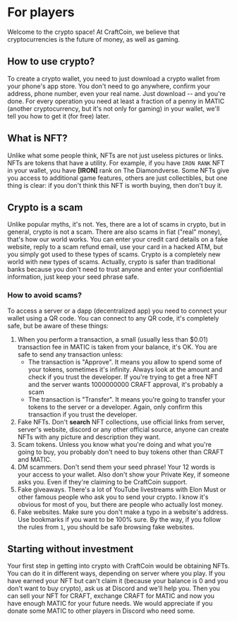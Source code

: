 # For players

Welcome to the crypto space! At CraftCoin, we believe that cryptocurrencies
is the future of money, as well as gaming.

## How to use crypto?

To create a crypto wallet, you need to just download a crypto wallet from
your phone's app store. You don't need to go anywhere, confirm your
address, phone number, even your real name. Just download -- and you're
done. For every operation you need at least a fraction of a penny in MATIC
(another cryptocurrency, but it's not only for gaming) in your wallet,
we'll tell you how to get it (for free) later.

## What is NFT?

Unlike what some people think, NFTs are not just useless pictures or links.
NFTs are tokens that have a utility. For example, if you have `IRON RANK`
NFT in your wallet, you have **[IRON]** rank on The Diamondverse. Some NFTs
give you access to additional game features, others are just collectibles,
but one thing is clear: if you don't think this NFT is worth buying, then
don't buy it.

## Crypto is a scam

Unlike popular myths, it's not. Yes, there are a lot of scams in crypto,
but in general, crypto is not a scam. There are also scams in fiat ("real"
money), that's how our world works. You can enter your credit card details
on a fake website, reply to a scam refund email, use your card in a hacked
ATM, but you simply got used to these types of scams. Crypto is a
completely new world with new types of scams. Actually, crypto is safer
than traditional banks because you don't need to trust anyone and enter
your confidential information, just keep your seed phrase safe.

### How to avoid scams?

To access a server or a dapp (decentralized app) you need to connect your
wallet using a QR code. You can connect to any QR code, it's completely
safe, but be aware of these things:

1. When you perform a transaction, a small (usually less than $0.01)
   transaction fee in MATIC is taken from your balance, it's OK. You are
   safe to send any transaction unless:
    - The transaction is "Approve". It means you allow to spend some of
      your tokens, sometimes it's infinity. Always look at the amount and
      check if you trust the developer. If you're trying to get a free
      NFT and the server wants 1000000000 CRAFT approval, it's probably a
      scam
    - The transaction is "Transfer". It means you're going to transfer your
      tokens to the server or a developer. Again, only confirm this
      transaction if you trust the developer.
2. Fake NFTs. Don't **search** NFT collections, use official links from
   server, server's website, discord or any other official source, anyone
   can create NFTs with any picture and description they want.
3. Scam tokens. Unless you know what you're doing and what you're going to
   buy, you probably don't need to buy tokens other than CRAFT and MATIC.
4. DM scammers. Don't send them your seed phrase! Your 12 words is your
   access to your wallet. Also don't show your Private Key, if someone asks
   you. Even if they're claiming to be CraftCoin support.
5. Fake giveaways. There's a lot of YouTube livestreams with Elon Must or
   other famous people who ask you to send your crypto. I know it's
   obvious for most of you, but there are people who actually lost money.
6. Fake websites. Make sure you don't make a typo in a website's address.
   Use bookmarks if you want to be 100% sure. By the way, if you follow the
   rules from `1`, you should be safe browsing fake websites.

## Starting without investment

Your first step in getting into crypto with CraftCoin would be obtaining
NFTs. You can do it in different ways, depending on server where you play.
If you have earned your NFT but can't claim it (because your balance is 0
and you don't want to buy crypto), ask us at Discord and we'll help you.
Then you can sell your NFT for CRAFT, exchange CRAFT for MATIC and now you
have enough MATIC for your future needs. We would appreciate if you donate
some MATIC to other players in Discord who need some.
